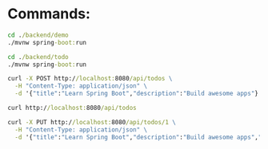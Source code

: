 # Commands:

```cmd
cd ./backend/demo
./mvnw spring-boot:run
```

```cmd
cd ./backend/todo
./mvnw spring-boot:run
```

```cmd
curl -X POST http://localhost:8080/api/todos \
  -H "Content-Type: application/json" \
  -d '{"title":"Learn Spring Boot","description":"Build awesome apps"}'

curl http://localhost:8080/api/todos

curl -X PUT http://localhost:8080/api/todos/1 \
  -H "Content-Type: application/json" \
  -d '{"title":"Learn Spring Boot","description":"Build awesome apps","completed":true}'
```

```cmd

```

```cmd

```

```cmd

```

```cmd

```

```cmd

```

```cmd

```

```cmd

```
